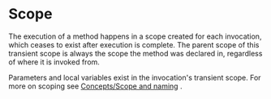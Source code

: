 

Scope
=====

The execution of a method happens in a scope created for each invocation, which ceases to exist after execution is complete. The parent scope of this transient scope is always the scope the method was declared in, regardless of where it is invoked from.

Parameters and local variables exist in the invocation's transient scope. For more on scoping see [Concepts/Scope and naming](http://wiki.gnome.org/action/show/Projects/Vala/Manual/Export/Vala/Manual/Concepts#Scope_and_naming)
.

